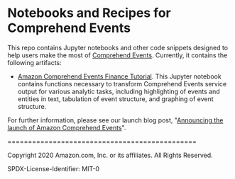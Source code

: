 # Notebooks and Recipes for Comprehend Events

This repo contains Jupyter notebooks and other code snippets designed to help users make the most of [Comprehend Events](http://). Currently, it contains the following artifacts:

* [Amazon Comprehend Events Finance Tutorial](./notebooks/comprehend_events_finance_tutorial.ipynb). This Jupyter notebook contains functions necessary to transform Comprehend Events service output for various analytic tasks, including highlighting of events and entities in text, tabulation of event structure, and graphing of event structure.


For further information, please see our launch blog post, "[Announcing the launch of Amazon Comprehend Events](http://)".



==============================================

Copyright 2020 Amazon.com, Inc. or its affiliates. All Rights Reserved.

SPDX-License-Identifier: MIT-0
